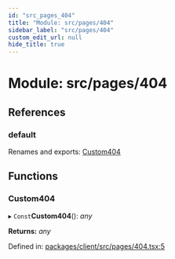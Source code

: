 ```yaml
---
id: "src_pages_404"
title: "Module: src/pages/404"
sidebar_label: "src/pages/404"
custom_edit_url: null
hide_title: true
---
```


# Module: src/pages/404

## References

### default

Renames and exports: [Custom404](src_pages_404.md#custom404)

## Functions

### Custom404

▸ `Const`**Custom404**(): *any*

**Returns:** *any*

Defined in: [packages/client/src/pages/404.tsx:5](https://github.com/xr3ngine/xr3ngine/blob/716a06460/packages/client/src/pages/404.tsx#L5)

